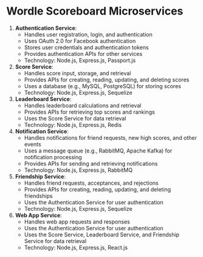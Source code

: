 # Wordle Scoreboard Microservices

1. **Authentication Service**:
	* Handles user registration, login, and authentication
	* Uses OAuth 2.0 for Facebook authentication
	* Stores user credentials and authentication tokens
	* Provides authentication APIs for other services
	* Technology: Node.js, Express.js, Passport.js
2. **Score Service**:
	* Handles score input, storage, and retrieval
	* Provides APIs for creating, reading, updating, and deleting scores
	* Uses a database (e.g., MySQL, PostgreSQL) for storing scores
	* Technology: Node.js, Express.js, Sequelize
3. **Leaderboard Service**:
	* Handles leaderboard calculations and retrieval
	* Provides APIs for retrieving top scores and rankings
	* Uses the Score Service for data retrieval
	* Technology: Node.js, Express.js, Redis
4. **Notification Service**:
	* Handles notifications for friend requests, new high scores, and other events
	* Uses a message queue (e.g., RabbitMQ, Apache Kafka) for notification processing
	* Provides APIs for sending and retrieving notifications
	* Technology: Node.js, Express.js, RabbitMQ
5. **Friendship Service**:
	* Handles friend requests, acceptances, and rejections
	* Provides APIs for creating, reading, updating, and deleting friendships
	* Uses the Authentication Service for user authentication
	* Technology: Node.js, Express.js, Sequelize
6. **Web App Service**:
	* Handles web app requests and responses
	* Uses the Authentication Service for user authentication
	* Uses the Score Service, Leaderboard Service, and Friendship Service for data retrieval
	* Technology: Node.js, Express.js, React.js